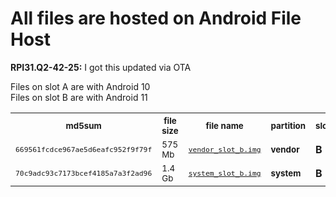 <h1>All files are hosted on Android File Host</h1>
<p><strong>RPI31.Q2-42-25:</strong> I got this updated via OTA</p>
<p>Files on slot A are with Android 10<br/>Files on slot B are with Android 11</p>
<table>
    <tr>
        <th><small>md5sum</small></th>
        <th><small>file size</small></th>
        <th><small>file name</small></th>
        <th><small>partition</small></th>
        <th><small>slot</small></th>
    </tr>
    <tr>
        <td><code><small>669561fcdce967ae5d6eafc952f9f79f</small></code></td>
        <td><small>575 Mb</small></td>
        <td><code><small><a href="https://www.androidfilehost.com/?fid=14655340768118446229">vendor_slot_b.img</a></small></code></td>
        <td><strong><small>vendor</small></strong></td>
        <td><strong>B</strong></td>
    </tr>
    <tr>
        <td><code><small>70c9adc93c7173bcef4185a7a3f2ad96</small></code></td>
        <td><small>1.4 Gb</small></td>
        <td><code><small><a href="https://www.androidfilehost.com/?fid=14655340768118446234">system_slot_b.img</a></small></code></td>
        <td><strong><small>system</small></strong></td>
        <td><strong>B</strong></td>
    </tr>
</table>